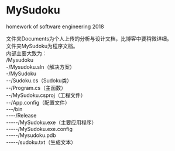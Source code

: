 # MySudoku
homework of software engineering 2018

文件夹Documents为个人上传的分析与设计文档，比博客中要稍微详细。  
文件夹MySudoku为程序文档。  
内部主要大致为：  
/Mysudoku  
-/Mysudoku.sln（解决方案）  
-/MySudoku  
--/Sudoku.cs（Sudoku类）  
--/Program.cs（主函数）  
--/MySudoku.csproj（工程文件）  
--/App.config（配置文件）  
---/bin  
----/Release  
-----/MySudoku.exe（主要应用程序）  
-----/MySudoku.exe.config  
-----/Mysudoku.pdb  
-----/sudoku.txt（生成文本）
